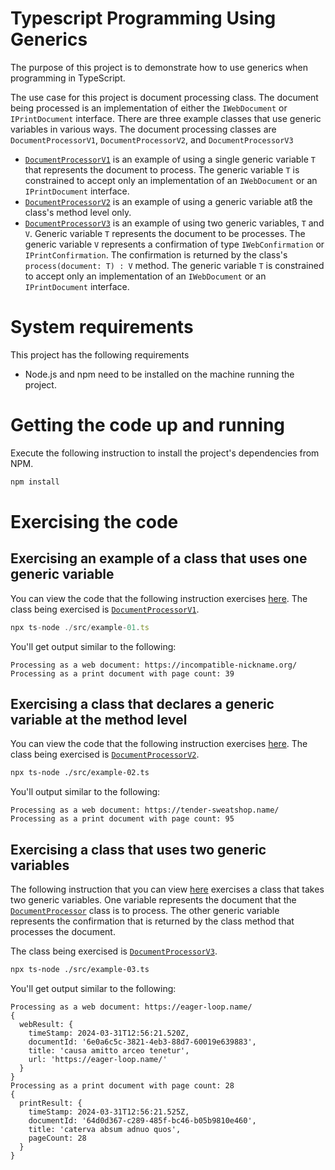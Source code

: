 # Typescript Programming Using Generics

The purpose of this project is to demonstrate how to use generics when programming in TypeScript.

The use case for this project is document processing class. The document being processed is an implementation
of either the `IWebDocument` or `IPrintDocument` interface. There are three example classes that use generic variables in 
various ways. The document processing classes are `DocumentProcessorV1`, `DocumentProcessorV2`, and `DocumentProcessorV3`

- [`DocumentProcessorV1`](./src/document/DocumentProcessorV1.ts) is an example of using a single generic variable `T` that represents the document to process.  The
generic variable `T` is constrained to accept only an implementation of an `IWebDocument` or an `IPrintDocument` interface.
- [`DocumentProcessorV2`](./src/document/DocumentProcessorV2.ts) is an example of using a generic variable atß the class's method level only.
- [`DocumentProcessorV3`](./src/document/DocumentProcessorV2.ts) is an example of using two generic variables, `T` and `V`. Generic variable `T` represents the document
to be processes. The generic variable `V` represents a confirmation of type `IWebConfirmation` or `IPrintConfirmation`. The confirmation
is returned by the class's `process(document: T) : V` method. The generic variable `T` is constrained to accept only an implementation
of an `IWebDocument` or an `IPrintDocument` interface.

# System requirements

This project has the following requirements

- Node.js and npm need to be installed on the machine running the project.

# Getting the code up and running

Execute the following instruction to install the project's dependencies from NPM.

```javascript
npm install
```

# Exercising the code

## Exercising an example of a class that uses one generic variable

You can view the code that the following instruction exercises [here](./src/example-01.ts). The class being
exercised is [`DocumentProcessorV1`](./src/document/DocumentProcessorV1.ts).

```javascript
npx ts-node ./src/example-01.ts
```

You'll get output similar to the following:

```text
Processing as a web document: https://incompatible-nickname.org/
Processing as a print document with page count: 39
```


## Exercising a class that declares a generic variable at the method level

You can view the code that the following instruction exercises [here](./src/example-02.ts).
The class being exercised is [`DocumentProcessorV2`](./src/document/DocumentProcessorV2.ts).

```bash
npx ts-node ./src/example-02.ts
```

You'll output similar to the following:

```text
Processing as a web document: https://tender-sweatshop.name/
Processing as a print document with page count: 95
```

## Exercising a class that uses two generic variables

The following instruction that you can view [here](./src/example-03.ts) exercises a class that
takes two generic variables. One  variable represents the document that the [`DocumentProcessor`](./src/document/DocumentProcessorV3.ts)
class is to process. The other generic variable represents the confirmation that is returned by the
class method that processes the document.

The class being exercised is [`DocumentProcessorV3`](./src/document/DocumentProcessorV3.ts).

```bash
npx ts-node ./src/example-03.ts
```

You'll get output similar to the following:


```text
Processing as a web document: https://eager-loop.name/
{
  webResult: {
    timeStamp: 2024-03-31T12:56:21.520Z,
    documentId: '6e0a6c5c-3821-4eb3-88d7-60019e639883',
    title: 'causa amitto arceo tenetur',
    url: 'https://eager-loop.name/'
  }
}
Processing as a print document with page count: 28
{
  printResult: {
    timeStamp: 2024-03-31T12:56:21.525Z,
    documentId: '64d0d367-c289-485f-bc46-b05b9810e460',
    title: 'caterva absum adnuo quos',
    pageCount: 28
  }
}

```






